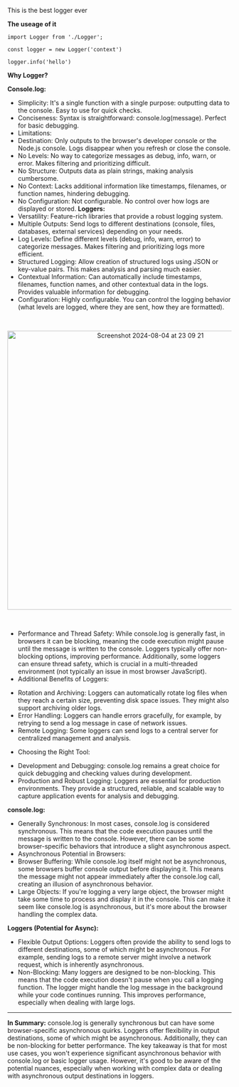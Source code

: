 This is the best logger ever

**The useage of it**

```
import Logger from './Logger';

const logger = new Logger('context')

logger.info('hello')
```

**Why Logger?**

**Console.log:**
- Simplicity: It's a single function with a single purpose: outputting data to the console. Easy to use for quick checks.
- Conciseness: Syntax is straightforward: console.log(message). Perfect for basic debugging.
- Limitations:
- Destination: Only outputs to the browser's developer console or the Node.js console. Logs disappear when you refresh or close the console.
- No Levels: No way to categorize messages as debug, info, warn, or error. Makes filtering and prioritizing difficult.
- No Structure: Outputs data as plain strings, making analysis cumbersome.
- No Context: Lacks additional information like timestamps, filenames, or function names, hindering debugging.
- No Configuration: Not configurable. No control over how logs are displayed or stored.
**Loggers:**
- Versatility: Feature-rich libraries that provide a robust logging system.
- Multiple Outputs: Send logs to different destinations (console, files, databases, external services) depending on your needs.
- Log Levels: Define different levels (debug, info, warn, error) to categorize messages. Makes filtering and prioritizing logs more efficient.
- Structured Logging: Allow creation of structured logs using JSON or key-value pairs. This makes analysis and parsing much easier.
- Contextual Information: Can automatically include timestamps, filenames, function names, and other contextual data in the logs. Provides valuable information for debugging.
- Configuration: Highly configurable. You can control the logging behavior (what levels are logged, where they are sent, how they are formatted).

<br/>

<p align="center">
  <img width="627" alt="Screenshot 2024-08-04 at 23 09 21" src="https://github.com/user-attachments/assets/e9a7e8f6-33ad-4ac6-be8a-38babd26a1a0">
</p>

<br/>

* Performance and Thread Safety: While console.log is generally fast, in browsers it can be blocking, meaning the code execution might pause until the message is written to the console. Loggers typically offer non-blocking options, improving performance. Additionally, some loggers can ensure thread safety, which is crucial in a multi-threaded environment (not typically an issue in most browser JavaScript).
* Additional Benefits of Loggers:
- Rotation and Archiving: Loggers can automatically rotate log files when they reach a certain size, preventing disk space issues. They might also support archiving older logs.
- Error Handling: Loggers can handle errors gracefully, for example, by retrying to send a log message in case of network issues.
- Remote Logging: Some loggers can send logs to a central server for centralized management and analysis.
* Choosing the Right Tool:
- Development and Debugging: console.log remains a great choice for quick debugging and checking values during development.
- Production and Robust Logging: Loggers are essential for production environments. They provide a structured, reliable, and scalable way to capture application events for analysis and debugging.

**console.log:**
- Generally Synchronous: In most cases, console.log is considered synchronous. This means that the code execution pauses until the message is written to the console. However, there can be some browser-specific behaviors that introduce a slight asynchronous aspect.
- Asynchronous Potential in Browsers:
- Browser Buffering: While console.log itself might not be asynchronous, some browsers buffer console output before displaying it. This means the message might not appear immediately after the console.log call, creating an illusion of asynchronous behavior.
- Large Objects: If you're logging a very large object, the browser might take some time to process and display it in the console. This can make it seem like console.log is asynchronous, but it's more about the browser handling the complex data.

**Loggers (Potential for Async):**
- Flexible Output Options: Loggers often provide the ability to send logs to different destinations, some of which might be asynchronous. For example, sending logs to a remote server might involve a network request, which is inherently asynchronous.
- Non-Blocking: Many loggers are designed to be non-blocking. This means that the code execution doesn't pause when you call a logging function. The logger might handle the log message in the background while your code continues running. This improves performance, especially when dealing with large logs.

-----

**In Summary:**
console.log is generally synchronous but can have some browser-specific asynchronous quirks.
Loggers offer flexibility in output destinations, some of which might be asynchronous. Additionally, they can be non-blocking for better performance.
The key takeaway is that for most use cases, you won't experience significant asynchronous behavior with console.log or basic logger usage. However, it's good to be aware of the potential nuances, especially when working with complex data or dealing with asynchronous output destinations in loggers.
